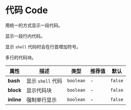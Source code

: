 # 代码 Code

用统一的方式显示一段代码。

<ex-code name="ex-code-basic">

显示一段行内代码。

</ex-code>

<ex-code name="ex-code-bash">

显示 `shell` 代码时会在行首增加符号。

</ex-code>

<ex-code name="ex-code-block">

多行的代码块。

</ex-code>

<ex-footer>

| 属性       | 描述              | 类型      | 推荐值 | 默认    |
| ---------- | ----------------- | --------- | ------ | ------- |
| **bash**   | 显示 `shell` 代码 | `boolean` | -      | `false` |
| **block**  | 显示代码块        | `boolean` | -      | `false` |
| **inline** | 强制单行显示      | `boolean` | -      | `false` |

</ex-footer>
